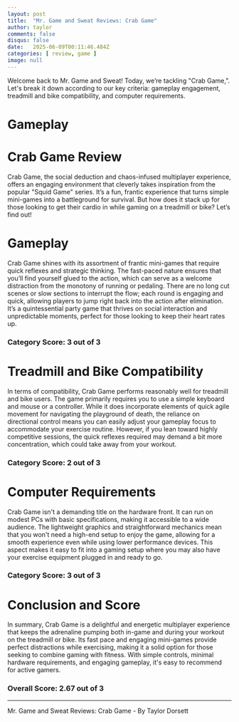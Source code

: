 ```yaml
---
layout: post
title:  "Mr. Game and Sweat Reviews: Crab Game"
author: taylor
comments: false
disqus: false
date:   2025-06-09T00:11:46.484Z
categories: [ review, game ]
image: null
---
```


Welcome back to Mr. Game and Sweat! Today, we’re tackling "Crab Game,". Let's break it down according to our key criteria: gameplay engagement, treadmill and bike compatibility, and computer requirements.

# Gameplay

# Crab Game Review

Crab Game, the social deduction and chaos-infused multiplayer experience, offers an engaging environment that cleverly takes inspiration from the popular "Squid Game" series. It’s a fun, frantic experience that turns simple mini-games into a battleground for survival. But how does it stack up for those looking to get their cardio in while gaming on a treadmill or bike? Let’s find out!

# Gameplay

Crab Game shines with its assortment of frantic mini-games that require quick reflexes and strategic thinking. The fast-paced nature ensures that you’ll find yourself glued to the action, which can serve as a welcome distraction from the monotony of running or pedaling. There are no long cut scenes or slow sections to interrupt the flow; each round is engaging and quick, allowing players to jump right back into the action after elimination. It’s a quintessential party game that thrives on social interaction and unpredictable moments, perfect for those looking to keep their heart rates up.

### Category Score: 3 out of 3

# Treadmill and Bike Compatibility

In terms of compatibility, Crab Game performs reasonably well for treadmill and bike users. The game primarily requires you to use a simple keyboard and mouse or a controller. While it does incorporate elements of quick agile movement for navigating the playground of death, the reliance on directional control means you can easily adjust your gameplay focus to accommodate your exercise routine. However, if you lean toward highly competitive sessions, the quick reflexes required may demand a bit more concentration, which could take away from your workout.

### Category Score: 2 out of 3

# Computer Requirements

Crab Game isn't a demanding title on the hardware front. It can run on modest PCs with basic specifications, making it accessible to a wide audience. The lightweight graphics and straightforward mechanics mean that you won't need a high-end setup to enjoy the game, allowing for a smooth experience even while using lower performance devices. This aspect makes it easy to fit into a gaming setup where you may also have your exercise equipment plugged in and ready to go.

### Category Score: 3 out of 3

# Conclusion and Score

In summary, Crab Game is a delightful and energetic multiplayer experience that keeps the adrenaline pumping both in-game and during your workout on the treadmill or bike. Its fast pace and engaging mini-games provide perfect distractions while exercising, making it a solid option for those seeking to combine gaming with fitness. With simple controls, minimal hardware requirements, and engaging gameplay, it's easy to recommend for active gamers. 

### Overall Score: 2.67 out of 3

---

Mr. Game and Sweat Reviews: Crab Game - By Taylor Dorsett
